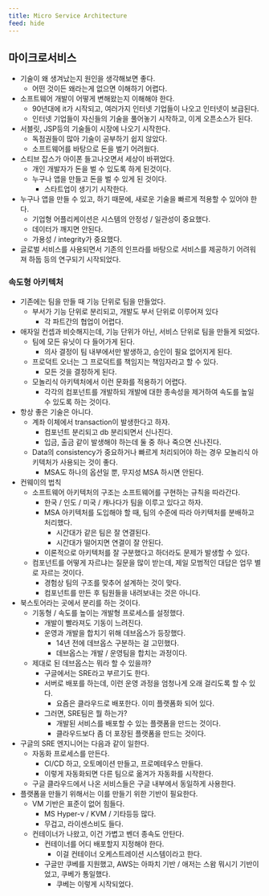 ```yaml
---
title: Micro Service Architecture
feed: hide
---
```


## 마이크로서비스

-   기술이 왜 생겨났는지 원인을 생각해보면 좋다.
    -   어떤 것이든 왜라는게 없으면 이해하기 어렵다.
-   소프트웨어 개발이 어떻게 변해왔는지 이해해야 한다.
    -   90년대에 it가 시작되고, 여러가지 인터넷 기업들이 나오고 인터넷이 보급된다.
    -   인터넷 기업들이 자신들의 기술을 풀어놓기 시작하고, 이게 오픈소스가 된다.
-   서블릿, JSP등의 기술들이 시장에 나오기 시작한다.
    -   독점권들이 많아 기술이 공부하기 쉽지 않았다.
    -   소프트웨어를 바탕으로 돈을 벌기 어려웠다.
-   스티브 잡스가 아이폰 들고나오면서 세상이 바뀌었다.
    -   개인 개발자가 돈을 벌 수 있도록 하게 된것이다.
    -   누구나 앱을 만들고 돈을 벌 수 있게 된 것이다.
        -   스타트업이 생기기 시작한다.
-   누구나 앱을 만들 수 있고, 하기 때문에, 새로운 기술을 빠르게 적용할 수 있어야 한다.
    -   기업형 어플리케이션은 시스템의 안정성 / 일관성이 중요했다.
    -   데이터가 깨지면 안된다.
    -   가용성 / integrity가 중요했다.
-   글로벌 서비스를 사용되면서 기존의 인프라를 바탕으로 서비스를 제공하기 어려워져 하둡 등의 연구되기 시작되었다.

### 속도형 아키텍처

-   기존에는 팀을 만들 때 기능 단위로 팀을 만들었다.
    -   부서가 기능 단위로 분리되고, 개발도 부서 단위로 이루어져 있다
        -   각 파트간의 협업이 어렵다.
-   애자일 컨셉과 비슷해지는데, 기능 단위가 아닌, 서비스 단위로 팀을 만들게 되었다.
    -   팀에 모든 유닛이 다 들어가게 된다.
        -   의사 결정이 팀 내부에서만 발생하고, 승인이 필요 없어지게 된다.
    -   프로덕트 오너는 그 프로덕트를 책임지는 책임자라고 할 수 있다.
        -   모든 것을 결정하게 된다.
    -   모놀리식 아키텍처에서 이런 문화를 적용하기 어렵다.
        -   각각의 컴포넌트를 개발하되 개발에 대한 종속성을 제거하여 속도를 높일 수 있도록 하는 것이다.
-   항상 좋은 기술은 아니다.
    -   계좌 이체에서 transaction이 발생한다고 하자.
        -   컴포넌트 분리되고 db 분리되면서 신나진다.
        -   입금, 출금 같이 발생해야 하는데 둘 중 하나 죽으면 신나진다.
    -   Data의 consistency가 중요하거나 빠르게 처리되어야 하는 경우 모놀리식 아키텍처가 사용되는 것이 좋다.
        -   MSA도 하나의 옵션일 뿐, 무지성 MSA 하시면 안된다.
-   컨웨이의 법칙
    -   소프트웨어 아키텍처의 구조는 소프트웨어를 구현하는 규칙을 따라간다.
        -   한국 / 인도 / 미국 / 캐나다가 팀을 이루고 있다고 하자.
        -   MSA 아키텍처를 도입해야 할 때, 팀의 수준에 따라 아키텍처를 분배하고 처리했다.
            -   시간대가 같은 팀은 잘 연결된다.
            -   시간대가 떨어지면 연결이 잘 안된다.
        -   이론적으로 아키텍처를 잘 구분했다고 하더라도 문제가 발생할 수 있다.
    -   컴포넌트를 어떻게 자르냐는 질문을 많이 받는데, 제일 모범적인 대답은 업무 별로 자르는 것이다.
        -   경험상 팀의 구조를 맞추어 설계하는 것이 맞다.
        -   컴포넌트를 만든 후 팀원들을 내려보내는 것은 아니다.
-   북스토어라는 곳에서 분리를 하는 것이다.
    -   기동형 / 속도를 높이는 개발형 프로세스를 설정했다.
        -   개발이 빨라져도 기동이 느려진다.
        -   운영과 개발을 합치기 위해 데브옵스가 등장했다.
            -   14년 전에 데브옵스 구분하는 걸 고민했다.
            -   데브옵스는 개발 / 운영팀을 합치는 과정이다.
    -   제대로 된 데브옵스는 뭐라 할 수 있을까?
        -   구글에서는 SRE라고 부르기도 한다.
        -   서버로 배포를 하는데, 이런 운영 과정을 엄청나게 오래 걸리도록 할 수 있다.
            -   요즘은 클라우드로 배포한다. 이미 플랫폼화 되어 있다.
        -   그러면, SRE팀은 뭘 하는가?
            -   개발된 서비스를 배포할 수 있는 플랫폼을 만드는 것이다.
            -   클라우드보다 좀 더 포장된 플랫폼을 만드는 것이다.
-   구글의 SRE 엔지니어는 다음과 같이 일한다.
    -   자동화 프로세스를 만든다.
        -   CI/CD 하고, 오토메이션 만들고, 프로메테우스 만들다.
        -   이렇게 자동화되면 다른 팀으로 옮겨가 자동화를 시작한다.
    -   구글 클라우드에서 나온 서비스들은 구글 내부에서 동일하게 사용한다.
-   플랫폼을 만들기 위해서는 이를 만들기 위한 기반이 필요한다.
    -   VM 기반은 표준이 없어 힘들다.
        -   MS Hyper-v / KVM / 기타등등 많다.
        -   무겁고, 라이센스비도 들다.
    -   컨테이너가 나왔고, 이건 가볍고 벤더 종속도 안탄다.
        -   컨테이너를 어디 배포할지 지정해야 한다.
            -   이걸 컨테이너 오케스트레이션 시스템이라고 한다.
        -   구글만 쿠베를 지원했고, AWS는 아파치 기반 / 애저는 스왐 뭐시기 기반이었고, 쿠베가 통일했다.
            -   쿠베는 이렇게 시작되었다.
